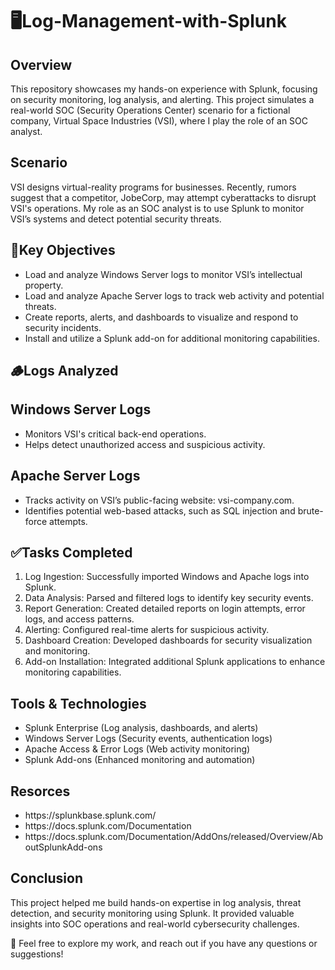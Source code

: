 # 🖥️Log-Management-with-Splunk

## Overview
This repository showcases my hands-on experience with Splunk, focusing on security monitoring, log analysis, and alerting. This project simulates a real-world SOC (Security Operations Center) scenario for a fictional company, Virtual Space Industries (VSI), where I play the role of an SOC analyst.

## Scenario
VSI designs virtual-reality programs for businesses. Recently, rumors suggest that a competitor, JobeCorp, may attempt cyberattacks to disrupt VSI's operations. My role as an SOC analyst is to use Splunk to monitor VSI’s systems and detect potential security threats.

## 🔑Key Objectives
<ul>
  <li>Load and analyze Windows Server logs to monitor VSI’s intellectual property.</li>

<li>Load and analyze Apache Server logs to track web activity and potential threats.</li>

<li>Create reports, alerts, and dashboards to visualize and respond to security incidents.</li>

<li>Install and utilize a Splunk add-on for additional monitoring capabilities.</li></ul>

## 🪵Logs Analyzed

## Windows Server Logs
<ul>
<li>Monitors VSI's critical back-end operations.</li>

<li>Helps detect unauthorized access and suspicious activity.</li></ul>

## Apache Server Logs
<ul>
<li>Tracks activity on VSI’s public-facing website: vsi-company.com.</li>

<li>Identifies potential web-based attacks, such as SQL injection and brute-force attempts.</li></ul>

## ✅Tasks Completed
<ol>
<li>Log Ingestion: Successfully imported Windows and Apache logs into Splunk.</li>

<li>Data Analysis: Parsed and filtered logs to identify key security events.</li>

<li>Report Generation: Created detailed reports on login attempts, error logs, and access patterns.</li>

<li>Alerting: Configured real-time alerts for suspicious activity.</li>

<li>Dashboard Creation: Developed dashboards for security visualization and monitoring.</li>

<li>Add-on Installation: Integrated additional Splunk applications to enhance monitoring capabilities.</li>
</ol>

## Tools & Technologies
<ul>
<li>Splunk Enterprise (Log analysis, dashboards, and alerts)</li>

<li>Windows Server Logs (Security events, authentication logs)</li>

<li>Apache Access & Error Logs (Web activity monitoring)</li>

<li>Splunk Add-ons (Enhanced monitoring and automation)</li></ul>

## Resorces
<ul>
  <li>https://splunkbase.splunk.com/</li>
  <li>https://docs.splunk.com/Documentation</li>
  <li>https://docs.splunk.com/Documentation/AddOns/released/Overview/AboutSplunkAdd-ons</li>
</ul>

## Conclusion
This project helped me build hands-on expertise in log analysis, threat detection, and security monitoring using Splunk. It provided valuable insights into SOC operations and real-world cybersecurity challenges.

🔎 Feel free to explore my work, and reach out if you have any questions or suggestions!
